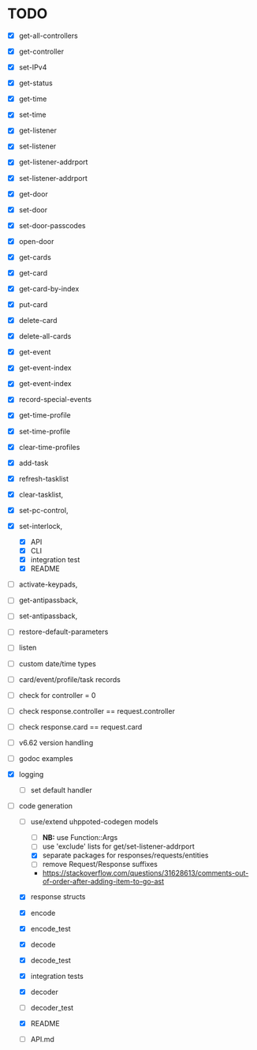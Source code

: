 # TODO

- [x] get-all-controllers
- [x] get-controller
- [x] set-IPv4
- [x] get-status
- [x] get-time
- [x] set-time
- [x] get-listener
- [x] set-listener
- [x] get-listener-addrport
- [x] set-listener-addrport
- [x] get-door
- [x] set-door
- [x] set-door-passcodes
- [x] open-door
- [x] get-cards
- [x] get-card
- [x] get-card-by-index
- [x] put-card
- [x] delete-card
- [x] delete-all-cards
- [x] get-event
- [x] get-event-index
- [x] get-event-index
- [x] record-special-events
- [x] get-time-profile
- [x] set-time-profile
- [x] clear-time-profiles
- [x] add-task
- [x] refresh-tasklist
- [x] clear-tasklist,
- [x] set-pc-control,
- [x] set-interlock,
   - [x] API
   - [x] CLI
   - [x] integration test
   - [x] README
- [ ] activate-keypads,
- [ ] get-antipassback,
- [ ] set-antipassback,
- [ ] restore-default-parameters
- [ ] listen

- [ ] custom date/time types
- [ ] card/event/profile/task records
- [ ] check for controller = 0
- [ ] check response.controller == request.controller
- [ ] check response.card == request.card
- [ ] v6.62 version handling
- [ ] godoc examples
- [x] logging
    - [ ] set default handler

- [ ] code generation
   - [ ] use/extend uhppoted-codegen models
      - [ ] **NB:** use Function::Args
      - [ ] use 'exclude' lists for get/set-listener-addrport
      - [x] separate packages for responses/requests/entities
      - [ ] remove Request/Response suffixes
      - https://stackoverflow.com/questions/31628613/comments-out-of-order-after-adding-item-to-go-ast

   - [x] response structs
   - [x] encode
   - [x] encode_test
   - [x] decode
   - [x] decode_test
   - [x] integration tests
   - [x] decoder
   - [ ] decoder_test
   - [x] README
   - [ ] API.md

